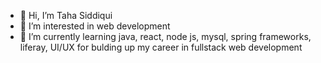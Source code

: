 - 👋 Hi, I’m Taha Siddiqui
- 👀 I’m interested in web development
- 🌱 I’m currently learning java, react, node js, mysql, spring frameworks, liferay, UI/UX for bulding up my career in fullstack web development


<!---
tahasiddiquiii/tahasiddiquiii is a ✨ special ✨ repository because its `README.md` (this file) appears on your GitHub profile.
You can click the Preview link to take a look at your changes.
--->
